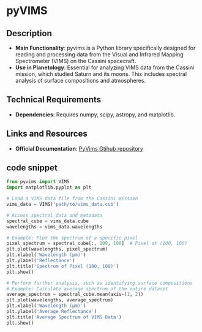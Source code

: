 # pyVIMS

## Description
- **Main Functionality**: pyvims is a Python library specifically designed for reading and processing data from the Visual and Infrared Mapping Spectrometer (VIMS) on the Cassini spacecraft.
- **Use in Planetology**: Essential for analyzing VIMS data from the Cassini mission, which studied Saturn and its moons. This includes spectral analysis of surface compositions and atmospheres.

## Technical Requirements
- **Dependencies**: Requires numpy, scipy, astropy, and matplotlib.

## Links and Resources
- **Official Documentation**: [PyVims Gtihub repository](https://github.com/seignovert/pyvims)

## code snippet

```python
from pyvims import VIMS
import matplotlib.pyplot as plt

# Load a VIMS data file from the Cassini mission
vims_data = VIMS('path/to/vims_data.cub')

# Access spectral data and metadata
spectral_cube = vims_data.cube
wavelengths = vims_data.wavelengths

# Example: Plot the spectrum of a specific pixel
pixel_spectrum = spectral_cube[:, 100, 100]  # Pixel at (100, 100)
plt.plot(wavelengths, pixel_spectrum)
plt.xlabel('Wavelength (µm)')
plt.ylabel('Reflectance')
plt.title('Spectrum of Pixel (100, 100)')
plt.show()

# Perform further analysis, such as identifying surface compositions
# Example: Calculate average spectrum of the entire dataset
average_spectrum = spectral_cube.mean(axis=(1, 2))
plt.plot(wavelengths, average_spectrum)
plt.xlabel('Wavelength (µm)')
plt.ylabel('Average Reflectance')
plt.title('Average Spectrum of VIMS Data')
plt.show()
